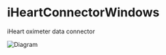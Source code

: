 # iHeartConnectorWindows
iHeart oximeter data connector

![Diagram](../../../.github/blob/main/profile/assets/images/connector.png)